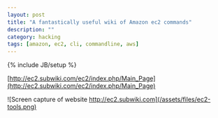 ```yaml
---
layout: post
title: "A fantastically useful wiki of Amazon ec2 commands"
description: ""
category: hacking 
tags: [amazon, ec2, cli, commandline, aws]
---
```

{% include JB/setup %}

[http://ec2.subwiki.com/ec2/index.php/Main_Page](http://ec2.subwiki.com/ec2/index.php/Main_Page)

![Screen capture of website http://ec2.subwiki.com](/assets/files/ec2-tools.png)
